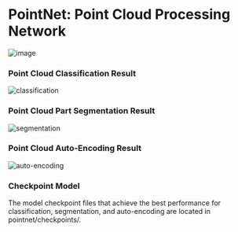 # PointNet: Point Cloud Processing Network

![image](https://github.com/hdkim01/CS479-Assignment_1/assets/77139808/8da9357d-e3b5-48de-a804-2fe076ef40fc)

### Point Cloud Classification Result
![classification](https://github.com/hdkim01/CS479-Assignment_1/assets/77139808/3048a86b-2a28-4a00-931f-37d3e9214b10)

### Point Cloud Part Segmentation Result
![segmentation](https://github.com/hdkim01/CS479-Assignment_1/assets/77139808/4e7ed01f-d747-4a18-9990-40e6d97325c5)

### Point Cloud Auto-Encoding Result
![auto-encoding](https://github.com/hdkim01/CS479-Assignment_1/assets/77139808/227168d3-8325-4dfb-9692-680e1365668f)

### Checkpoint Model
The model checkpoint files that achieve the best performance for classification, segmentation, and auto-encoding are located in pointnet/checkpoints/.
